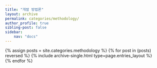 ```yaml
---
title: "개발 방법론"
layout: archive
permalink: categories/methodology/
author_profile: true
sibling-post: false
sidebar: 
    nav: "docs"
---
```


{% assign posts = site.categories.methodology %}
{% for post in (posts) reversed %} {% include archive-single.html type=page.entries_layout %} {% endfor %}